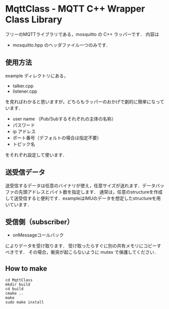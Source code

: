 # MqttClass - MQTT C++ Wrapper Class Library

フリーのMQTTライブラリである，mosquitto の C++ ラッパーです．
内容は
- mosquitto.hpp
のヘッダファイル一つのみです．



## 使用方法

example ディレクトリにある，
- talker.cpp
- listener.cpp


を見ればわかると思いますが，どちらもラッパーのおかげで劇的に簡単になっています．

- user name （Pub/Subするそれぞれの主体の名称）
- パスワード
- ip アドレス
- ポート番号（デフォルトの場合は指定不要）
- トピック名


をそれぞれ設定して使います．


## 送受信データ

送受信するデータは任意のバイナリが使え，任意サイズが送れます．データバッファの先頭アドレスとバイト数を指定します．
通常は，任意のstructureを作成して送受信すると便利です．exampleはIMUのデータを想定したstructureを用いています．



## 受信側（subscriber）

- onMessageコールバック


によりデータを受け取ります．
受け取ったらすぐに別の共有メモリにコピーすべきです．
その場合，衝突が起こらないように mutex で保護してください．



## How to make
```
cd MqttClass
mkdir build
cd build
cmake ..
make
sudo make install
```


